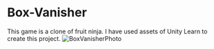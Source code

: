 # Box-Vanisher
This game is a clone of fruit ninja. I have used assets of Unity Learn to create this project. 
![BoxVanisherPhoto](https://user-images.githubusercontent.com/44122638/184525209-476d3870-fcb7-4632-b423-60d25f8b7417.png)
